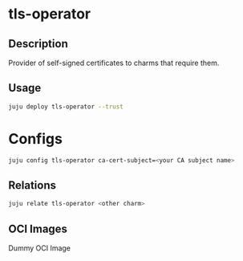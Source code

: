# tls-operator

## Description

Provider of self-signed certificates to charms that require them.

## Usage

```bash
juju deploy tls-operator --trust
```

# Configs

```bash
juju config tls-operator ca-cert-subject=<your CA subject name>
```

## Relations

```bash
juju relate tls-operator <other charm>
```

## OCI Images

Dummy OCI Image